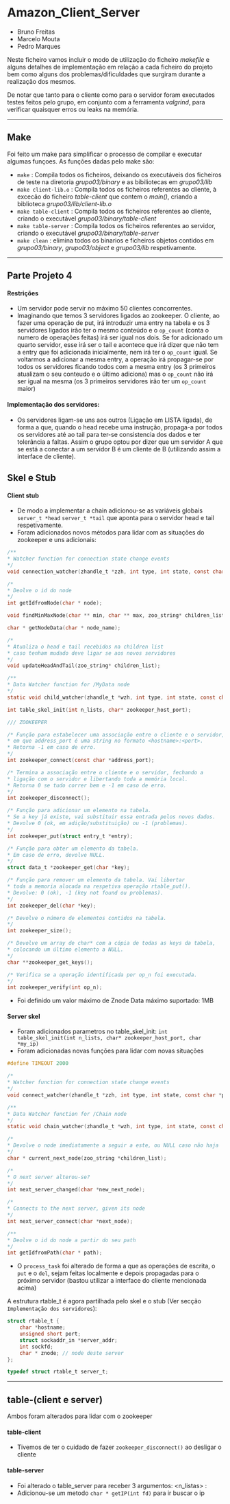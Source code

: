# Amazon_Client_Server

* Bruno Freitas
* Marcelo Mouta
* Pedro Marques

Neste ficheiro vamos incluir o modo de utilização do ficheiro *makefile* e alguns detalhes de implementação em relação a cada ficheiro do projeto bem como alguns dos problemas/dificuldades que surgiram durante a realização dos mesmos.

De notar que tanto para o cliente como para o servidor foram executados testes feitos pelo grupo, em conjunto com a ferramenta *valgrind*, para verificar quaisquer erros ou leaks na memória.

----------------------------------
## Make
  Foi feito um make para simplificar o processo de compilar e executar algumas funçoes. As funções dadas pelo make são:
  * ```make``` : Compila todos os ficheiros, deixando os executáveis dos ficheiros de teste na diretoria *grupo03/binary* e as bibiliotecas em *grupo03/lib*
  * ```make client-lib.o``` : Compila todos os ficheiros referentes ao cliente, à excecão do ficheiro *table-client* que contem o *main()*, criando a biblioteca *grupo03/lib/client-lib.o*
  * ```make table-client``` : Compila todos os ficheiros referentes ao cliente, criando o executável *grupo03/binary/table-client*
  * ```make table-server``` : Compila todos os ficheiros referentes ao servidor, criando o executável *grupo03/binary/table-server*
  * ```make clean``` : elimina todos os binarios e ficheiros objetos contidos em *grupo03/binary*, *grupo03/object* e *grupo03/lib* respetivamente.

----------------------------------

## Parte Projeto 4

  #### Restrições
  * Um servidor pode servir no máximo 50 clientes concorrentes.
  * Imaginando que temos 3 servidores ligados ao zookeeper. O cliente, ao fazer uma operação de put, irá introduzir uma entry na tabela e os 3 servidores ligados irão ter o mesmo conteúdo e o `op_count` (conta o numero de operações feitas) irá ser igual nos dois. Se for adicionado um quarto servidor, esse irá ser o tail e acontece que irá dizer que não tem a entry que foi adicionada inicialmente, nem irá ter o `op_count` igual. Se voltarmos a adicionar a mesma entry, a operação irá propagar-se por todos os servidores ficando todos com a mesma entry (os 3 primeiros atualizam o seu conteudo e o último adiciona) mas o `op_count` não irá ser igual na mesma (os 3 primeiros servidores irão ter um `op_count` maior)

  #### Implementação dos servidores:
  * Os servidores ligam-se uns aos outros (Ligação em LISTA ligada), de forma a que, quando o head recebe uma instrução, propaga-a por todos os servidores até ao tail para ter-se consistencia dos dados e ter tolerância a faltas. Assim o grupo optou por dizer que um servidor A que se está a conectar a um servidor B é um cliente de B (utilizando assim a interface de cliente).

## Skel e Stub

  #### Client stub
  * De modo a implementar a chain adicionou-se as variáveis globais `server_t *head`
`server_t *tail` que aponta para o servidor head e tail respetivamente.
  * Foram adicionados novos métodos para lidar com as situações do zookeeper e uns adicionais:
  ```c
  /**
  * Watcher function for connection state change events
  */
  void connection_watcher(zhandle_t *zzh, int type, int state, const char *path, void* context);

  /*
  * Deolve o id do node
  */
  int getIdfromNode(char * node);

  void findMinMaxNode(char ** min, char ** max, zoo_string* children_list);

  char * getNodeData(char * node_name);

  /*
  * Atualiza o head e tail recebidos na children list
  * caso tenham mudado deve ligar se aos novos servidores
  */
  void updateHeadAndTail(zoo_string* children_list);

  /**
  * Data Watcher function for /MyData node
  */
  static void child_watcher(zhandle_t *wzh, int type, int state, const char *zpath, void *watcher_ctx);

  int table_skel_init(int n_lists, char* zookeeper_host_port);

  /// ZOOKEEPER

  /* Função para estabelecer uma associação entre o cliente e o servidor, 
  * em que address_port é uma string no formato <hostname>:<port>.
  * Retorna -1 em caso de erro.
  */
  int zookeeper_connect(const char *address_port);

  /* Termina a associação entre o cliente e o servidor, fechando a 
  * ligação com o servidor e libertando toda a memória local.
  * Retorna 0 se tudo correr bem e -1 em caso de erro.
  */
  int zookeeper_disconnect();

  /* Função para adicionar um elemento na tabela.
  * Se a key já existe, vai substituir essa entrada pelos novos dados.
  * Devolve 0 (ok, em adição/substituição) ou -1 (problemas).
  */
  int zookeeper_put(struct entry_t *entry);

  /* Função para obter um elemento da tabela.
  * Em caso de erro, devolve NULL.
  */
  struct data_t *zookeeper_get(char *key);

  /* Função para remover um elemento da tabela. Vai libertar 
  * toda a memoria alocada na respetiva operação rtable_put().
  * Devolve: 0 (ok), -1 (key not found ou problemas).
  */
  int zookeeper_del(char *key);

  /* Devolve o número de elementos contidos na tabela.
  */
  int zookeeper_size();

  /* Devolve um array de char* com a cópia de todas as keys da tabela,
  * colocando um último elemento a NULL.
  */
  char **zookeeper_get_keys();

  /* Verifica se a operação identificada por op_n foi executada.
  */
  int zookeeper_verify(int op_n);
  ```
  * Foi definido um valor máximo de Znode Data máximo suportado: 1MB
  
  #### Server skel
  * Foram adicionados parametros no table_skel_init: `int table_skel_init(int n_lists, char* zookeeper_host_port, char *my_ip)`
  * Foram adicionadas novas funções para lidar com novas situações
  ```c
  #define TIMEOUT 2000 

  /*
  * Watcher function for connection state change events
  */
  void connect_watcher(zhandle_t *zzh, int type, int state, const char *path, void* context);

  /**
  * Data Watcher function for /Chain node
  */
  static void chain_watcher(zhandle_t *wzh, int type, int state, const char *zpath, void *watcher_ctx);

  /*
  * Devolve o node imediatamente a seguir a este, ou NULL caso não haja
  */
  char * current_next_node(zoo_string *children_list);

  /*
  * O next server alterou-se?
  */
  int next_server_changed(char *new_next_node);

  /*
  * Connects to the next server, given its node
  */
  int next_server_connect(char *next_node);

  /**
  * Deolve o id do node a partir do seu path
  */
  int getIdfromPath(char * path);
  ```
  * O `process_task` foi alterado de forma a que as operações de escrita, o `put` e o `del`, sejam feitas localmente e depois propagadas para o próximo servidor (bastou utilizar a interface do cliente mencionada acima)

A estrutura rtable_t é agora partilhada pelo skel e o stub (Ver secção `Implementação dos servidores`):  
```c
struct rtable_t {
    char *hostname;
    unsigned short port;
    struct sockaddr_in *server_addr;
    int sockfd;
    char * znode; // node deste server
};

typedef struct rtable_t server_t;
```
  
----------------------------------

## table-(client e server)

Ambos foram alterados para lidar com o zookeeper

  #### table-client
  * Tivemos de ter o cuidado de fazer `zookeeper_disconnect()` ao desligar o cliente

  #### table-server
  * Foi alterado o table_server para receber 3 argumentos: <porto> <n_listas> <IP>:<porta>
  * Adicionou-se um metodo `char * getIP(int fd)` para ir buscar o ip
